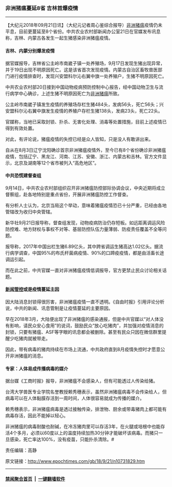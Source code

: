### 非洲猪瘟蔓延8省 吉林首爆疫情
------------------------

<p>【大纪元2018年09月21日讯】（大纪元记者周心鉴综合报导）<a href="http://www.epochtimes.com/gb/tag/%E9%9D%9E%E6%B4%B2%E7%8C%AA%E7%98%9F.html">非洲猪瘟</a>疫情仍未平息，目前更蔓延至8个省份。中共农业农村部新闻办公室21日在官媒发布讯息称，吉林、内蒙古各发生一起生猪感染非洲猪瘟疫情。</p>
<h4>吉林、内蒙分别爆发疫情</h4>
<p>据官媒报导，吉林省公主岭市南崴子镇一处养殖场，9月17日发现生猪出现异常，并于19日出现不明原因死亡。这是该省首次发现疫情。内蒙古自治区畜牧兽医部门进行疫情排查时，发现兴安盟科尔沁右翼中旗一处养殖户，生猪不明原因死亡。</p>
<p>中共农业农村部20日接到中国动物疫病预防控制中心报告，经中国动物卫生与流行病学中心确诊，上述生猪不明原因死亡为<a href="http://www.epochtimes.com/gb/tag/%E9%9D%9E%E6%B4%B2%E7%8C%AA%E7%98%9F.html">非洲猪瘟</a>所致。</p>
<p>公主岭市南崴子镇发生疫情的养殖场存栏生猪484头，发病56头，死亡56头；兴安盟科尔沁右翼中旗发生疫情的养殖户存栏生猪138头，发病23头，死亡22头。</p>
<p>官媒称，当地已采取封锁、扑杀、无害化处理、消毒等处置措施，目前上述疫情已得到有效处置。</p>
<p>对此，有评论说，猪瘟疫情的失控已经是众人皆知，只是没人有敢讲出来。</p>
<p>自从在8月3日辽宁沈阳确诊首宗非洲猪瘟疫情外，至今已有8个省份确诊非洲猪瘟疫情，包括辽宁、黑龙江、河南、江苏、安徽、浙江、内蒙古和吉林。官方文件显示，北京及湖南等12个省市被列入“高危地区”。</p>
<h4>中共恐慌建督查组</h4>
<p>9月14日，中共农业农村部组织召开非洲猪瘟防控部际协调会议，中央近期将成立督察组，赴各地特别是重点省份，开展非洲猪瘟防控工作督查。</p>
<p>有分析人士认为，北京当局这个举动，意味着猪瘟疫情恐已十分严重，已经由各地管辖改为收归中央管辖。</p>
<p>新华社9月21日报导称，督查组发现，动物疫病防治仍存短板。如远距离调运风险防控难、地方财权与事权不对等、基层防控队伍力量薄弱、防疫责任覆盖不全等问题。</p>
<p>报导称，2017年中国出栏生猪6.89亿头，其中跨省调运生猪高达1.02亿头。据流行病学调查，中国95%的布氏杆菌病疫情、90%的口蹄疫疫情，都是由活畜长途调运引起。</p>
<p>而在此之前，中共官媒一直对非洲猪瘟疫情低调报导，官方更禁止民众讨论相关话题。</p>
<h4><a href="http://www.epochtimes.com/gb/tag/%E6%96%B0%E9%97%BB%E7%AE%A1%E6%8E%A7.html">新闻管控</a>或是疫情蔓延主因</h4>
<p>因大陆消息封锁得很厉害，非洲猪瘟疫情一直不透明。《自由时报》引用评论分析说，中共的新闻、讯息管制是让疫情蔓延的主要原因。</p>
<p>早在2018年3月，大陆便出现了非洲猪瘟的感染通报，但是中共官媒以“对人体没有影响，请民众安心食用”的说词，鼓励民众“放心吃猪肉”，并加强对疫情消息的封锁，只要有猪瘟、ASF等字眼的讯息都会被删除。甚至有民众只因在微信群里提醒少吃猪肉就被带走。</p>
<p>因此，带有病毒的猪肉持续在市场上流通，中共政府直到8月疫情失控时才愿意公开非洲猪瘟的消息。</p>
<h4>专家：人体易成传播病毒的媒介</h4>
<p>据台媒《工商时报》报导，非洲猪瘟不会感染人，但有可能透过人传染给猪。</p>
<p>台湾大学兽医专业学院名誉教授赖秀穗表示，虽然非洲猪瘟病毒不会传染给人，但病毒可以在人体黏膜存活到一周时间，人体很容易就成为传播的媒介。</p>
<p>赖秀穗表示，非洲猪瘟病毒是透过接触传染，排泄物、厨余或带毒猪肉上都可能有病毒存活，因此不能掉以轻心。</p>
<p>非洲猪瘟的病毒耐酸也耐碱，在冷冻猪肉里可以存活3年，在火腿或培根中也能存活4个多月，必须以60度以上的温度持续加热30分钟才能破坏该病毒。而猪只一旦感染，死亡率达100%，没有疫苗，只能扑杀清除。#</p>
<p>责任编辑：高静</p>

原文链接：http://www.epochtimes.com/gb/18/9/21/n10731829.htm


------------------------
#### [禁闻聚合首页](https://github.com/gfw-breaker/banned-news/blob/master/README.md) &nbsp;|&nbsp;  [一键翻墙软件](https://github.com/gfw-breaker/nogfw/blob/master/README.md)